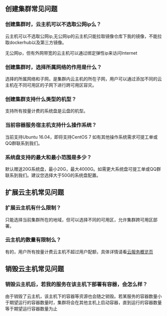 ## 创建集群常见问题
### 创建集群时，云主机可以不选取公网ip么？

云主机可以不选取公网ip,无公网ip的云主机只能拉取镜像仓库下我的镜像，不能拉取dockerhub以及第三方镜像。

无公网ip，但有外网带宽的云主机可以通过绑定弹性ip来访问Internet

### 创建集群时，选择所属网络的作用是什么？
选择的所属网络和子网，是集群内云主机的所在子网，用户可以通过添加不同的云主机在不同可用区的子网下进行跨可用区容灾。

### 创建集群支持什么类型的机型？
支持所有按量计费的系统盘是云盘的机型。

### 当前容器服务宿主机支持什么操作系统？
当前支持Ubuntu 16.04，即将支持CentOS 7 如有其他操作系统需求可提工单或QQ群联系到我们。

### 系统盘支持的最大和最小范围是多少？
默认赠送20G系统盘，最小20G，最大4000G。如需更大系统盘可提工单或QQ群联系到我们。建议您选择大于50G的系统盘配置。

## 扩展云主机常见问题
### 扩展云主机有什么限制？
只能选择当前集群所在的地域，但可以选择不同的可用区，允许集群跨可用区部署。

### 云主机的数量有限制么？
有的，用户所有按量计费云主机不超过用户配额，具体详情请看[云服务概览页](https://console.qcloud.com/cvm/overview)

## 销毁云主机常见问题
### 销毁云主机后，若我的服务在该主机下部署有容器，会怎么样？
由于销毁了云主机，该主机下的容器等资源也会随之销毁。若某服务的容器数量小于期望运行的容器数量时，集群将会在其他主机上启动容器，直到运行的容器数量等于期望运行容器数量为止